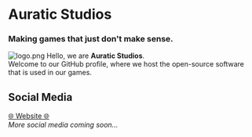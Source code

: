 # Auratic Studios
### Making games that just don't make sense.
![logo.png]()
Hello, we are **Auratic Studios**.\
Welcome to our GitHub profile, where we host the open-source software that is used in our games.

## Social Media
[🌐 Website 🌐](https://auratic-studios.github.io)\
*More social media coming soon...*
